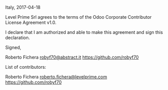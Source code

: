 Italy, 2017-04-18

Level Prime Srl agrees to the terms of the Odoo Corporate Contributor License
Agreement v1.0.

I declare that I am authorized and able to make this agreement and sign this 
declaration.

Signed,

Roberto Fichera robyf70@abstract.it https://github.com/robyf70


List of contributors:

Roberto Fichera roberto.fichera@levelprime.com https://github.com/robyf70
